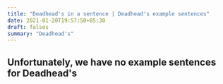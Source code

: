 ```yaml
---
title: "Deadhead's in a sentence | Deadhead's example sentences"
date: 2021-01-20T19:57:50+05:30
draft: falses
summary: "Deadhead's"
---
```

## Unfortunately, we have no example sentences for Deadhead's                 
